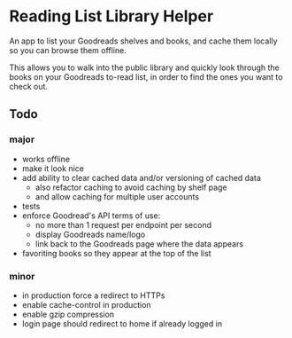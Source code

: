 # Reading List Library Helper

An app to list your Goodreads shelves and books, and cache them locally
so you can browse them offline.

This allows you to walk into the public library and quickly look through
the books on your Goodreads to-read list, in order to find the ones you
want to check out.

## Todo

### major
- works offline
- make it look nice
- add ability to clear cached data and/or versioning of cached data
  - also refactor caching to avoid caching by shelf page
  - and allow caching for multiple user accounts
- tests
- enforce Goodread's API terms of use:
  - no more than 1 request per endpoint per second
  - display Goodreads name/logo
  - link back to the Goodreads page where the data appears
- favoriting books so they appear at the top of the list

### minor

- in production force a redirect to HTTPs
- enable cache-control in production
- enable gzip compression
- login page should redirect to home if already logged in
